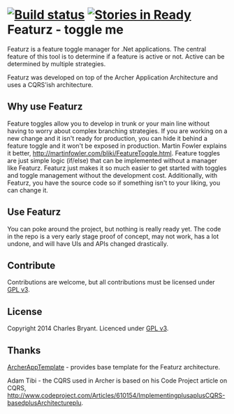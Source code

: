 [![Build status](https://ci.appveyor.com/api/projects/status/uhbjpldafkjbcad6)](https://ci.appveyor.com/project/charleslbryant/featurz)
[![Stories in Ready](https://badge.waffle.io/charleslbryant/Featurz.png?label=ready&title=Ready)](https://waffle.io/charleslbryant/Featurz)
Featurz - toggle me
=======

Featurz is a feature toggle manager for .Net applications. The central feature 
of this tool is to determine if a feature is active or not. Active can be 
determined by multiple strategies.

Featurz was developed on top of the Archer Application Architecture and uses a 
CQRS'ish architecture.

Why use Featurz
---------------

Feature toggles allow you to develop in trunk or your main line without having to worry
about complex branching strategies. If you are working on a new change and it 
isn't ready for production, you can hide it behind a feature toggle and it 
won't be exposed in production. Martin Fowler explains it better, 
http://martinfowler.com/bliki/FeatureToggle.html.
Feature toggles are just simple logic (if/else) that can be implemented without 
a manager like Featurz. Featurz just makes it so much easier to get started with 
toggles and toggle management without the development cost. Additionally, with
Featurz, you have the source code so if something isn't to your liking, you can
change it.

Use Featurz
-----------

You can poke around the project, but nothing is really ready yet. The code in the
repo is a very early stage proof of concept, may not work, has a lot undone, and 
will have UIs and APIs changed drastically.

Contribute
----------

Contributions are welcome, but all contributions must be licensed under [GPL v3](http://www.gnu.org/copyleft/gpl.html).

License
-------

Copyright 2014 Charles Bryant. Licenced under [GPL v3](http://www.gnu.org/copyleft/gpl.html).

Thanks
------
[ArcherAppTemplate](https://github.com/charleslbryant/ArcherAppTemplate) - provides
base template for the Featurz architecture.

Adam Tibi - the CQRS used in Archer is based on his Code Project article on CQRS, 
http://www.codeproject.com/Articles/610154/ImplementingplusaplusCQRS-basedplusArchitectureplu.